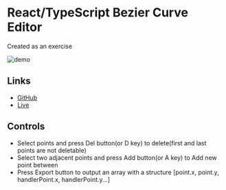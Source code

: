 # React/TypeScript Bezier Curve Editor
Created as an exercise

![demo](https://github.com/reznikov1/reactBezier/assets/48382252/e80b856d-fb49-4195-83fd-e3b22790e0c2)

## Links
- [GitHub](https://github.com/reznikov1/reactBezier)
- [Live](https://react-bezier-editor.vercel.app/)

## Controls
- Select points and press Del button(or D key) to delete(first and last points are not deletable) 
- Select two adjacent points and press Add button(or A key) to Add new point between
- Press Export button to output an array with a structure [point.x, point.y, handlerPoint.x, handlerPoint.y...]
